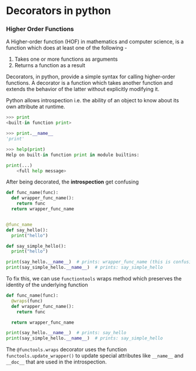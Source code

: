 # Decorators in python

### Higher Order Functions

A Higher-order function (HOF) in mathematics and computer science, is a function which does at least one of the following -

1. Takes one or more functions as arguments
2. Returns a function as a result

Decorators, in python, provide a simple syntax for calling higher-order functions. A decorator is a function which takes another function and extends the behavior of the latter without explicitly modifying it.


Python allows introspection i.e. the ability of an object to know about its own attribute at runtime.

```python
>>> print
<built-in function print>

>>> print.__name__
'print'

>>> help(print)
Help on built-in function print in module builtins:

print(...)
    <full help message>
```
After being decorated, the **introspection** get confusing

```python
def func_name(func):
  def wrapper_func_name():
    return func
  return wrapper_func_name


@func_name
def say_hello():
  print("hello")

def say_simple_hello():
  print("hello")

print(say_hello.__name__)  # prints: wrapper_func_name (this is confusing)
print(say_simple_hello.__name__)  # prints: say_simple_hello
```
To fix this, we can use `functiontools` wraps method which preserves the identity of the underlying function

```python
def func_name(func):
  @wraps(func)
  def wrapper_func_name():
    return func

  return wrapper_func_name

print(say_hello.__name__)  # prints: say_hello
print(say_simple_hello.__name__)  # prints: say_simple_hello
```

The `@functools.wraps` decorator uses the function `functools.update_wrapper()` to update special attributes like `__name__` and `__doc__` that are used in the introspection.